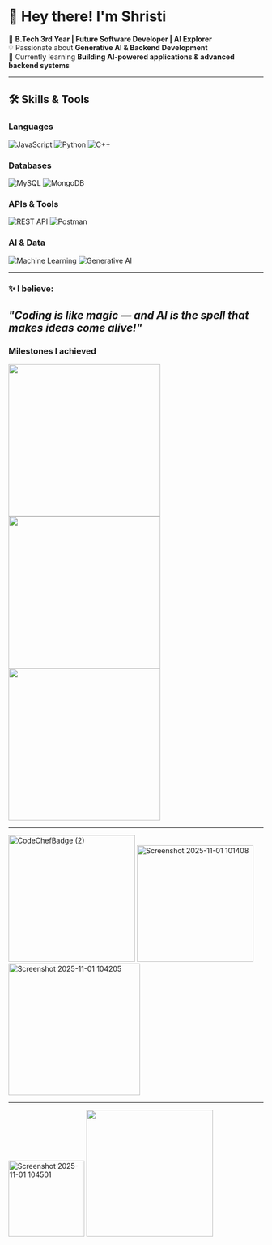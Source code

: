 # 👋 Hey there! I'm **Shristi**  

🚀 **B.Tech 3rd Year | Future Software Developer | AI Explorer**  
💡 Passionate about **Generative AI & Backend Development**  
🌱 Currently learning **Building AI-powered applications & advanced backend systems**  

---

## **🛠️ Skills & Tools**

### **Languages**
![JavaScript](https://img.shields.io/badge/JavaScript-F7DF1E?style=for-the-badge&logo=javascript&logoColor=black)
![Python](https://img.shields.io/badge/Python-3776AB?style=for-the-badge&logo=python&logoColor=white)
![C++](https://img.shields.io/badge/C++-00599C?style=for-the-badge&logo=cplusplus&logoColor=white)

### **Databases**
![MySQL](https://img.shields.io/badge/MySQL-4479A1?style=for-the-badge&logo=mysql&logoColor=white)
![MongoDB](https://img.shields.io/badge/MongoDB-47A248?style=for-the-badge&logo=mongodb&logoColor=white)

### **APIs & Tools**
![REST API](https://img.shields.io/badge/REST-02569B?style=for-the-badge&logo=rest&logoColor=white)
![Postman](https://img.shields.io/badge/Postman-FF6C37?style=for-the-badge&logo=postman&logoColor=white)

### **AI & Data**
![Machine Learning](https://img.shields.io/badge/Machine%20Learning-102230?style=for-the-badge&logo=tensorflow&logoColor=orange)
![Generative AI](https://img.shields.io/badge/Generative%20AI-FF4088?style=for-the-badge&logo=openai&logoColor=white)

---



### **✨ I believe:** 
*"Coding is like magic — and AI is the spell that makes ideas come alive!"* 
---
### **Milestones I achieved**

<img src="https://github.com/user-attachments/assets/b368e301-6971-4540-bb92-e39c7bdc21f8" width="300"/>
<img src="https://github.com/user-attachments/assets/d171b21d-8d8d-4613-9a5e-df22e88acef3" width="300"/>
<img src="https://github.com/user-attachments/assets/d2a23a83-0e8c-453d-909e-f602100ce0d7" width="300"/>

---

<img width="250" alt="CodeChefBadge (2)" src="https://github.com/user-attachments/assets/cb7105c6-9847-4797-94a1-310497d5bac1" />
<img width="230" alt="Screenshot 2025-11-01 101408" src="https://github.com/user-attachments/assets/f1ac39e3-6907-4099-b3d2-3c04ce38481f" />
<img width="260" alt="Screenshot 2025-11-01 104205" src="https://github.com/user-attachments/assets/f80a38af-4d35-4187-b900-559fbb8997bd" />

---
<img width="150" alt="Screenshot 2025-11-01 104501" src="https://github.com/user-attachments/assets/f0a6d638-0244-49e3-987a-740edf198eab" />






<img src="https://github.com/user-attachments/assets/82c730e2-88c6-4fc4-8f54-36bfdaf14535" width="250"/>
 










